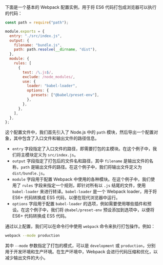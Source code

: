 <p>下面是一个基本的 Webpack 配置实例，用于将 ES6 代码打包成浏览器可以执行的代码：</p>

```javascript
const path = require("path");

module.exports = {
  entry: "./src/index.js",
  output: {
    filename: "bundle.js",
    path: path.resolve(__dirname, "dist"),
  },
  module: {
    rules: [
      {
        test: /\.js$/,
        exclude: /node_modules/,
        use: {
          loader: "babel-loader",
          options: {
            presets: ["@babel/preset-env"],
          },
        },
      },
    ],
  },
};
```

<p>这个配置文件中，我们首先引入了 Node.js 中的 <code>path</code> 模块，然后导出一个配置对象，其中包含了入口文件和输出文件的路径信息。</p>

<ul><li><code>entry</code> 字段指定了入口文件的路径，即需要打包的主模块。在这个例子中，我们将主模块定义为 <code>src/index.js</code>。</li><li><code>output</code> 字段指定了打包后的文件名和路径，其中 <code>filename</code> 是输出文件的名称，<code>path</code> 是输出文件的路径。在这个例子中，我们将输出文件定义为 <code>dist/bundle.js</code>。</li><li><code>module</code> 字段用于配置 Webpack 中使用的各种模块。在这个例子中，我们使用了 <code>rules</code> 字段来指定一个规则，即针对所有以 <code>.js</code> 结尾的文件，使用 <code>babel-loader</code> 来进行转译。<code>babel-loader</code> 是一个 Webpack loader，用于将 ES6+ 代码转换成 ES5 代码，以便在现代浏览器中运行。</li><li><code>options</code> 字段用于配置 <code>babel-loader</code> 的选项，例如需要使用哪些插件和预设。在这个例子中，我们将 <code>@babel/preset-env</code> 预设添加到选项中，以便将 ES6+ 代码转换成 ES5 代码。</li></ul>

<p>通过以上配置，我们可以在命令行中使用 <code>webpack</code> 命令来执行打包操作。例如：</p>

```bash
webpack --mode production
```

<p>其中 <code>--mode</code> 参数指定了打包的模式，可以是 <code>development</code> 或 <code>production</code>，分别用于开发环境和生产环境。在生产环境中，Webpack 会进行代码压缩和优化，以减少输出文件的大小。</p>
